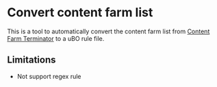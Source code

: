 Convert content farm list
=========================

This is a tool to automatically convert the content farm list from [Content Farm Terminator](https://github.com/danny0838/content-farm-terminator)  to a uBO rule file.

Limitations
-----------

- Not support regex rule
